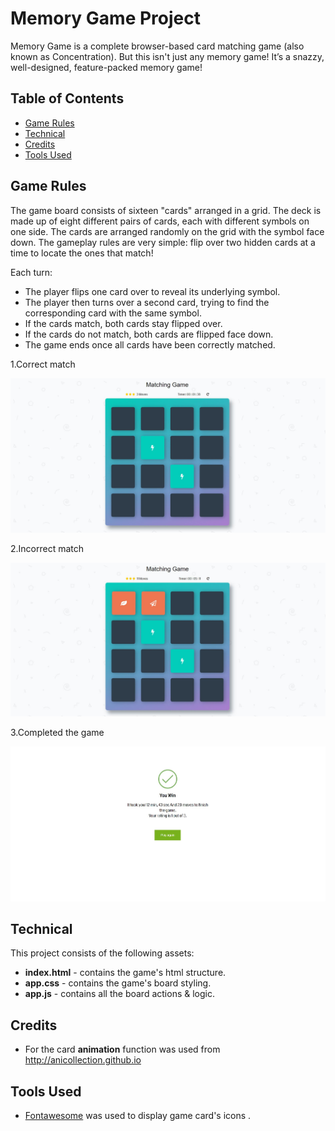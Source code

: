 # Memory Game Project

Memory Game is a complete browser-based card matching game (also known as Concentration). But this isn't just any memory game! It’s a snazzy, well-designed, feature-packed memory game!

## Table of Contents

* [Game Rules](#game-rules)
* [Technical](#technical)
* [Credits](#credits)
* [Tools Used](#tools-used)

## Game Rules

The game board consists of sixteen "cards" arranged in a grid. The deck is made up of eight different pairs of cards, each with different symbols on one side. The cards are arranged randomly on the grid with the symbol face down. The gameplay rules are very simple: flip over two hidden cards at a time to locate the ones that match!

Each turn:

* The player flips one card over to reveal its underlying symbol.
* The player then turns over a second card, trying to find the corresponding card with the same symbol.
* If the cards match, both cards stay flipped over.
* If the cards do not match, both cards are flipped face down.
* The game ends once all cards have been correctly matched.

1.Correct match

<img src="./img/CorrectGuess.JPG">

2.Incorrect match

<img src="./img/IncorrectGuess.JPG">

3.Completed the game

<img src="./img/Completed.JPG">

## Technical

This project consists of the following assets:

* **index.html**  - contains the game's html structure.
* **app.css** - contains the game's board styling.
* **app.js** - contains all the board actions & logic.

## Credits

* For the card **animation** function was used from http://anicollection.github.io

## Tools Used

* [Fontawesome](http://fontawesome.io/icons/) was used to display game card's icons .
